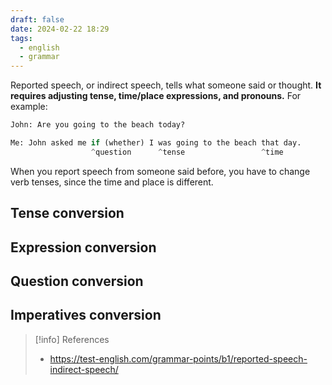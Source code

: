 ```yaml
---
draft: false
date: 2024-02-22 18:29
tags:
  - english
  - grammar
---
```


Reported speech, or indirect speech, tells what someone said or thought. **It requires adjusting tense, time/place expressions, and pronouns.** For example:

```py
John: Are you going to the beach today?

Me: John asked me if (whether) I was going to the beach that day.
                  ^question      ^tense                 ^time
```

When you report speech from someone said before, you have to change verb tenses, since the time and place is different.

## Tense conversion


## Expression conversion


## Question conversion


## Imperatives conversion




> [!info] References
> - https://test-english.com/grammar-points/b1/reported-speech-indirect-speech/
